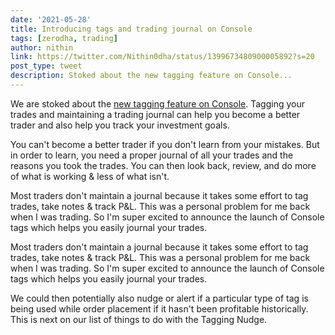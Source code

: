 ```yaml
---
date: '2021-05-28'
title: Introducing tags and trading journal on Console
tags: [zerodha, trading]
author: nithin
link: https://twitter.com/Nithin0dha/status/1399673480900005892?s=20
post_type: tweet
description: Stoked about the new tagging feature on Console...
---
```


We are stoked about the [new tagging feature on Console](https://zerodha.com/z-connect/console/tagging-on-console-trading-journal-tracking-goals). Tagging your trades and maintaining a trading journal can help you become a better trader and also help you track your investment goals.

You can't become a better trader if you don't learn from your mistakes. But in order to learn, you need a proper journal of all your trades and the reasons you took the trades. You can then look back, review, and do more of what is working & less of what isn't.

Most traders don't maintain a journal because it takes some effort to tag trades, take notes & track P&L. This was a personal problem for me back when I was trading. So I'm super excited to announce the launch of Console tags which helps you easily journal your trades. 

Most traders don't maintain a journal because it takes some effort to tag trades, take notes & track P&L. This was a personal problem for me back when I was trading. So I'm super excited to announce the launch of Console tags which helps you easily journal your trades. 

We could then potentially also nudge or alert if a particular type of tag is being used while order placement if it hasn't been profitable historically. This is next on our list of things to do with the Tagging Nudge.
